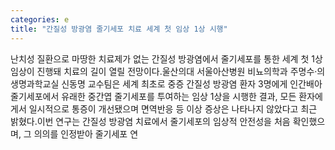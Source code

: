 ```yaml
---
categories: e
title: "간질성 방광염 줄기세포 치료 세계 첫 임상 1상 시행"
---
```

난치성 질환으로 마땅한 치료제가 없는 간질성 방광염에서 줄기세포를 통한 세계 첫 1상 임상이 진행돼 치료의 길이 열릴 전망이다.울산의대 서울아산병원 비뇨의학과 주명수·의생명과학교실 신동명 교수팀은 세계 최초로 중증 간질성 방광염 환자 3명에게 인간배아 줄기세포에서 유래한 중간엽 줄기세포를 투여하는 임상 1상을 시행한 결과, 모든 환자에게서 일시적으로 통증이 개선됐으며 면역반응 등 이상 증상은 나타나지 않았다고 최근 밝혔다.이번 연구는 간질성 방광염 치료에서 줄기세포의 임상적 안전성을 처음 확인했으며, 그 의의를 인정받아 줄기세포 연